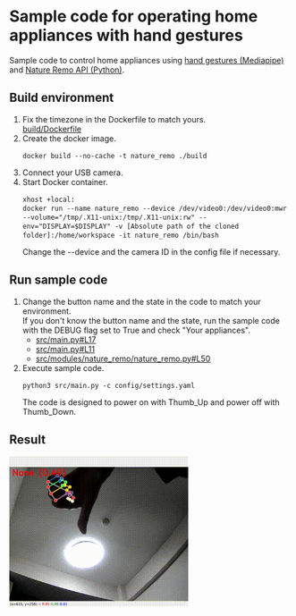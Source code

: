 # Sample code for operating home appliances with hand gestures

Sample code to control home appliances using [hand gestures (Mediapipe)](https://developers.google.com/mediapipe/solutions/vision/gesture_recognizer) and [Nature Remo API (Python)](https://github.com/morinokami/nature-remo).

## Build environment

1. Fix the timezone in the Dockerfile to match yours.  
    [build/Dockerfile](build/Dockerfile)  
1. Create the docker image.  
    ```
    docker build --no-cache -t nature_remo ./build
    ```
1. Connect your USB camera.
1. Start Docker container.  
    ```
    xhost +local:
    docker run --name nature_remo --device /dev/video0:/dev/video0:mwr --volume="/tmp/.X11-unix:/tmp/.X11-unix:rw" --env="DISPLAY=$DISPLAY" -v [Absolute path of the cloned folder]:/home/workspace -it nature_remo /bin/bash
    ```
    Change the --device and the camera ID in the config file if necessary.



## Run sample code

1. Change the button name and the state in the code to match your environment.  
    If you don't know the button name and the state, run the sample code with the DEBUG flag set to True and check "Your appliances".
    * [src/main.py#L17](src/main.py#L17)
    * [src/main.py#L11](src/main.py#L11)
    * [src/modules/nature_remo/nature_remo.py#L50](src/modules/nature_remo/nature_remo.py#L50)  
1. Execute sample code.
    ```
    python3 src/main.py -c config/settings.yaml
    ```
    The code is designed to power on with Thumb_Up and power off with Thumb_Down.

## Result

![result/result_short.gif](result/result_short.gif)